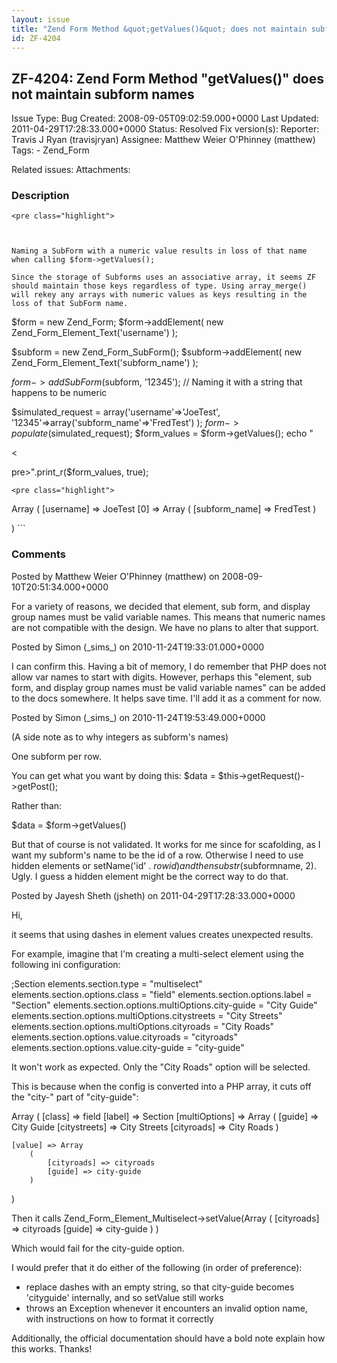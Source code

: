 ```yaml
---
layout: issue
title: "Zend Form Method &quot;getValues()&quot; does not maintain subform names"
id: ZF-4204
---
```


ZF-4204: Zend Form Method "getValues()" does not maintain subform names
-----------------------------------------------------------------------

 Issue Type: Bug Created: 2008-09-05T09:02:59.000+0000 Last Updated: 2011-04-29T17:28:33.000+0000 Status: Resolved Fix version(s): 
 Reporter:  Travis J Ryan (travisjryan)  Assignee:  Matthew Weier O'Phinney (matthew)  Tags: - Zend\_Form
 
 Related issues: 
 Attachments: 
### Description

 
    <pre class="highlight">
    
    
    
    Naming a SubForm with a numeric value results in loss of that name when calling $form->getValues();
    
    Since the storage of Subforms uses an associative array, it seems ZF should maintain those keys regardless of type. Using array_merge() will rekey any arrays with numeric values as keys resulting in the loss of that SubForm name.  
    
    
    


$form = new Zend\_Form; $form->addElement( new Zend\_Form\_Element\_Text('username') );

$subform = new Zend\_Form\_SubForm(); $subform->addElement( new Zend\_Form\_Element\_Text('subform\_name') );

$form->addSubForm($subform, '12345'); // Naming it with a string that happens to be numeric

$simulated\_request = array('username'=>'JoeTest', '12345'=>array('subform\_name'=>'FredTest') ); $form->populate($simulated\_request); $form\_values = $form->getValues(); echo "

<

pre>".print\_r($form\_values, true);

 
    <pre class="highlight">
    


Array ( [username] => JoeTest [0] => Array ( [subform\_name] => FredTest )

) ```

 

 

### Comments

Posted by Matthew Weier O'Phinney (matthew) on 2008-09-10T20:51:34.000+0000

For a variety of reasons, we decided that element, sub form, and display group names must be valid variable names. This means that numeric names are not compatible with the design. We have no plans to alter that support.

 

 

Posted by Simon (\_sims\_) on 2010-11-24T19:33:01.000+0000

I can confirm this. Having a bit of memory, I do remember that PHP does not allow var names to start with digits. However, perhaps this "element, sub form, and display group names must be valid variable names" can be added to the docs somewhere. It helps save time. I'll add it as a comment for now.

 

 

Posted by Simon (\_sims\_) on 2010-11-24T19:53:49.000+0000

(A side note as to why integers as subform's names)

One subform per row.

You can get what you want by doing this: $data = $this->getRequest()->getPost();

Rather than:

$data = $form->getValues()

But that of course is not validated. It works for me since for scafolding, as I want my subform's name to be the id of a row. Otherwise I need to use hidden elements or setName('id' . $rowid) and then substr($subformname, 2). Ugly. I guess a hidden element might be the correct way to do that.

 

 

Posted by Jayesh Sheth (jsheth) on 2011-04-29T17:28:33.000+0000

Hi,

it seems that using dashes in element values creates unexpected results.

For example, imagine that I'm creating a multi-select element using the following ini configuration:

;Section elements.section.type = "multiselect" elements.section.options.class = "field" elements.section.options.label = "Section" elements.section.options.multiOptions.city-guide = "City Guide" elements.section.options.multiOptions.citystreets = "City Streets" elements.section.options.multiOptions.cityroads = "City Roads" elements.section.options.value.cityroads = "cityroads" elements.section.options.value.city-guide = "city-guide"

It won't work as expected. Only the "City Roads" option will be selected.

This is because when the config is converted into a PHP array, it cuts off the "city-" part of "city-guide":

Array ( [class] => field [label] => Section [multiOptions] => Array ( [guide] => City Guide [citystreets] => City Streets [cityroads] => City Roads )

 
    [value] => Array
        (
            [cityroads] => cityroads
            [guide] => city-guide
        )


)

Then it calls Zend\_Form\_Element\_Multiselect->setValue(Array ( [cityroads] => cityroads [guide] => city-guide ) )

Which would fail for the city-guide option.

I would prefer that it do either of the following (in order of preference):

- replace dashes with an empty string, so that city-guide becomes 'cityguide' internally, and so setValue still works
- throws an Exception whenever it encounters an invalid option name, with instructions on how to format it correctly

Additionally, the official documentation should have a bold note explain how this works. Thanks!

 

 